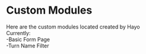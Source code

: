 # Custom Modules
Here are the custom modules located created by Hayo
<br>
Currently:
<br>
-Basic Form Page
<br>
-Turn Name Filter
